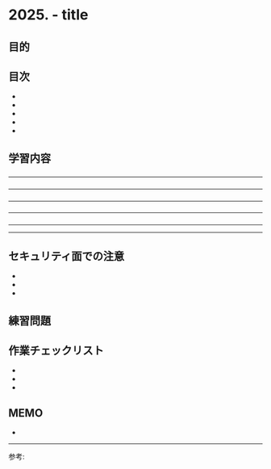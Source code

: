 # 2025. - title

## 目的



## 目次

- [](#1)
- [](#2)
- [](#3)
- [](#4)
- [](#5)

## 学習内容

<a id="1"></a>

### 



---
<a id="2"></a>

### 



---
<a id="3"></a>

### 



---
<a id="4"></a>

### 



---
<a id="5"></a>

### 



---
---
## セキュリティ面での注意

- 
- 
- 


## 練習問題 




## 作業チェックリスト

- 
- 
- 


## MEMO

- 

---

参考: []()

